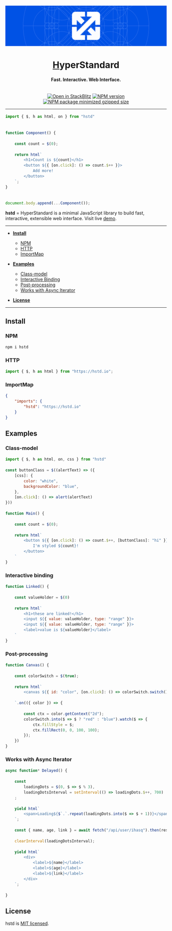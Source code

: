 ![HyperStandard Main Image](./docs/resources/hstd-readme-header.svg)
<h1 align="center"><a href="https://hstd.io">H</a>yperStandard</h3>
<h4 align="center">Fast. Interactive. Web Interface.</h4>
<br>

<div align="center">
  <a href="https://stackblitz.com/edit/vitejs-vite-vcga6uwx?file=main.js"><img src="https://developer.stackblitz.com/img/open_in_stackblitz_small.svg" alt="Open in StackBlitz"></a>
  <a href="https://www.npmjs.com/package/hstd"><img src="https://img.shields.io/npm/v/hstd?logo=npm&color=%23CC3534" alt="NPM version"></a>
  <a href="https://bundlephobia.com/package/hstd"><img src="https://img.shields.io/bundlejs/size/hstd?logo=stackblitz" alt="NPM package minimized gzipped size"></a>
</div>

---

```javascript
import { $, h as html, on } from "hstd"


function Component() {

    const count = $(0);

    return html`
        <h1>Count is ${count}</h1>
        <button ${{ [on.click]: () => count.$++ }}>
            Add more!
        </button>
    `;
}


document.body.append(...Component());
```

**hstd** = HyperStandard is a minimal JavaScript library to build fast, interactive, extensible web interface.
Visit live [demo](https://stackblitz.com/edit/web-platform-wikgugv3?devToolsHeight=33&file=src%2FApp.js).

---
- **[Install](#install)**
    + [NPM](#npm)
    + [HTTP](#http)
    + [ImportMap](#importmap)

- **[Examples](#examples)**
    + [Class-model](#class-model)
    + [Interactive Binding](#Interactive-binding)
    + [Post-processing](#post-processing)
    + [Works with Async Iterator](#works-with-async-iterator)

- **[License](#license)**

---

## Install

### NPM
```sh
npm i hstd
```

### HTTP
```javascript
import { $, h as html } from "https://hstd.io";
```

### ImportMap
```json
{
    "imports": {
        "hstd": "https://hstd.io"
    }
}
```

## Examples

### Class-model
```javascript
import { $, h as html, on, css } from "hstd"

const buttonClass = $((alertText) => ({
    [css]: {
        color: "white",
        backgroundColor: "blue",
    },
    [on.click]: () => alert(alertText)
}))

function Main() {

    const count = $(0);

    return html`
        <button ${{ [on.click]: () => count.$++, [buttonClass]: "hi" }}>
            I'm styled ${count}!
        </button>
    `
}
```

### Interactive binding
```javascript
function Linked() {

    const valueHolder = $(0)

    return html`
        <h1>these are linked!</h1>
        <input ${{ value: valueHolder, type: "range" }}>
        <input ${{ value: valueHolder, type: "range" }}>
        <label>value is ${valueHolder}</label>
    `
}
```

### Post-processing
```javascript
function Canvas() {

    const colorSwitch = $(true);

    return html`
        <canvas ${{ id: "color", [on.click]: () => colorSwitch.switch() }}></canvas>

    `.on(({ color }) => {

        const ctx = color.getContext("2d");
        colorSwitch.into($ => $ ? "red" : "blue").watch($ => {
            ctx.fillStyle = $;
            ctx.fillRect(0, 0, 100, 100);
        });
    })
}
```

### Works with Async Iterator
```javascript
async function* Delayed() {

    const
        loadingDots = $(0, $ => $ % 3),
        loadingDotsInterval = setInterval(() => loadingDots.$++, 700)
    ;

    yield html`
        <span>Loading${$`.`.repeat(loadingDots.into($ => $ + 1))}</span>
    `;
    
    const { name, age, link } = await fetch("/api/user/ihasq").then(res => res.json());

    clearInterval(loadingDotsInterval);

    yield html`
        <div>
            <label>${name}</label>
            <label>${age}</label>
            <label>${link}</label>
        </div>
    `;

}
```

## License

hstd is [MIT licensed](LICENSE).
